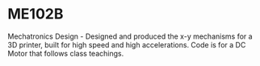 # ME102B
Mechatronics Design - Designed and produced the x-y mechanisms for a 3D printer, built for high speed and high accelerations. Code is for a DC Motor that follows class teachings.
